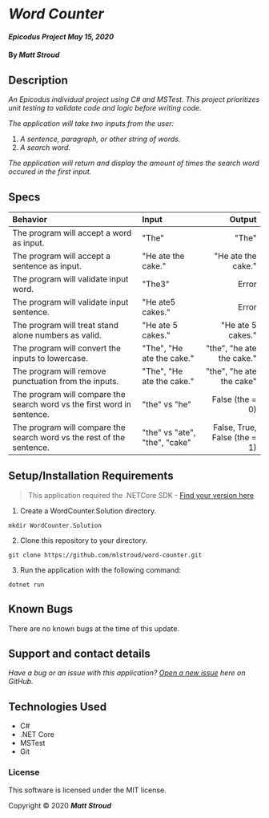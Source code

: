 # _Word Counter_

#### _Epicodus Project May 15, 2020_

#### By _**Matt Stroud**_

## Description

_An Epicodus individual project using C# and MSTest. This project prioritizes unit testing to validate code and logic before writing code._  

_The application will take two inputs from the user:_
1. _A sentence, paragraph, or other string of words._
2. _A search word._  

_The application will return and display the amount of times the search word occured in the first input._

## Specs
| Behavior                                                                | Input                         | Output                        |
|:------------------------------------------------------------------------|:------------------------------|------------------------------:|
| The program will accept a word as input.                                | "The"                         | "The"                         |
| The program will accept a sentence as input.                            | "He ate the cake."            | "He ate the cake."            |
| The program will validate input word.                                   | "The3"                        | Error                         |
| The program will validate input sentence.                               | "He ate5 cakes."              | Error                         |
| The program will treat stand alone numbers as valid.                    | "He ate 5 cakes."             | "He ate 5 cakes."             |
| The program will convert the inputs to lowercase.                       | "The", "He ate the cake."     | "the", "he ate the cake."     |
| The program will remove punctuation from the inputs.                    | "The", "He ate the cake."     | "the", "he ate the cake"      |
| The program will compare the search word vs the first word in sentence. | "the" vs "he"                 | False (the = 0)               |
| The program will compare the search word vs the rest of the sentence.   | "the" vs "ate", "the", "cake" | False, True, False (the =  1) |

## Setup/Installation Requirements
> This application required the .NETCore SDK - [Find your version here](https://dotnet.microsoft.com/download/dotnet-core/2.2)

1. Create a WordCounter.Solution directory.
```
mkdir WordCounter.Solution
```
2. Clone this repository to your directory.
```
git clone https://github.com/mlstroud/word-counter.git
```
3. Run the application with the following command:
```
dotnet run
```

## Known Bugs

There are no known bugs at the time of this update.
 
## Support and contact details

_Have a bug or an issue with this application? [Open a new issue](https://github.com/mlstroud/word-counter/issues) here on GitHub._

## Technologies Used

* C#
* .NET Core
* MSTest
* Git

### License

This software is licensed under the MIT license.

Copyright © 2020 **_Matt Stroud_**